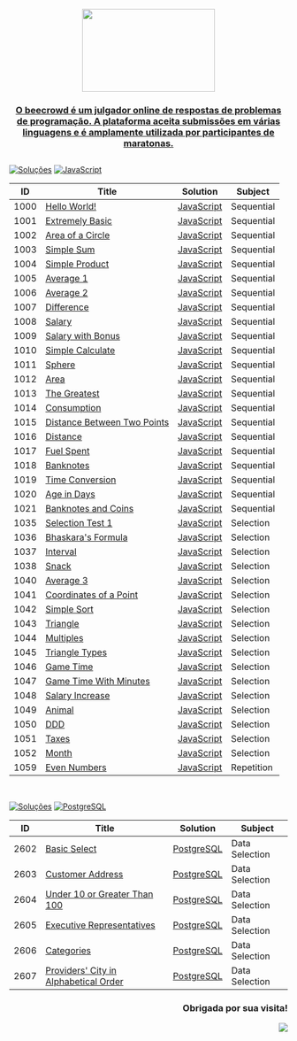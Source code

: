 <p align="center">
<a href="https://www.beecrowd.com.br">
<img  width="240"  height="150"  src="https://resources.beecrowd.com.br/judge/img/5.0/logo-beecrowd.png?1635097036">
</p>

<h3 align="center"> O beecrowd é um julgador online de respostas de problemas de programação.
A plataforma aceita submissões em várias linguagens e é amplamente utilizada por participantes de maratonas. </h3>

##

[![Soluções](https://img.shields.io/badge/Problemas%20Resolvidos-40-purple)](https://github.com/kellymoreira/beecrowd/commits)
[![JavaScript](https://img.shields.io/badge/JavaScript-d8b024.svg)](https://www.JavaScript.com)

| ID | Title | Solution | Subject |
|---| ----- | -------- | ---------- |
|1000|[Hello World!](https://www.beecrowd.com.br/judge/en/problems/view/1000) | [JavaScript](./Solutions-JavaScript/HelloWorld!)|Sequential|
|1001|[Extremely Basic](https://www.beecrowd.com.br/judge/en/problems/view/1001) | [JavaScript](./Solutions-JavaScript/ExtremelyBasic/1001.js)|Sequential|
|1002|[Area of a Circle](https://www.beecrowd.com.br/judge/en/problems/view/1002) | [JavaScript](./Solutions-JavaScript/AreaOfaCircle/1002.js)|Sequential|
|1003|[Simple Sum](https://www.beecrowd.com.br/judge/en/problems/view/1003) | [JavaScript](./Solutions-JavaScript/SimpleSum/1003.js)|Sequential|
|1004|[Simple Product](https://www.beecrowd.com.br/judge/en/problems/view/1004) | [JavaScript](./Solutions-JavaScript/SimpleProduct/1004.js)|Sequential|
|1005|[Average 1](https://www.beecrowd.com.br/judge/en/problems/view/1005) | [JavaScript](./Solutions-JavaScript/Average1/1005.js)|Sequential|
|1006|[Average 2](https://www.beecrowd.com.br/judge/en/problems/view/1006) | [JavaScript](./Solutions-JavaScript/Average2/1006.js)|Sequential|
|1007|[Difference](https://www.beecrowd.com.br/judge/en/problems/view/1007) | [JavaScript](./Solutions-JavaScript/Difference/1007.js)|Sequential|
|1008|[Salary](https://www.beecrowd.com.br/judge/en/problems/view/1008) | [JavaScript](./Solutions-JavaScript/Salary/1008.js)|Sequential|
|1009|[Salary with Bonus](https://www.beecrowd.com.br/judge/en/problems/view/1009) | [JavaScript](./Solutions-JavaScript/SalaryWithBonus/1009.js)|Sequential|
|1010|[Simple Calculate](https://www.beecrowd.com.br/judge/en/problems/view/1010) | [JavaScript](./Solutions-JavaScript/SimpleCalculate/1010.js)|Sequential|
|1011|[Sphere](https://www.beecrowd.com.br/judge/en/problems/view/1011) | [JavaScript](./Solutions-JavaScript/Sphere/1011.js)|Sequential|
|1012|[Area](https://www.beecrowd.com.br/judge/en/problems/view/1012) | [JavaScript](./Solutions-JavaScript/Area/1012.js)|Sequential|
|1013|[The Greatest](https://www.beecrowd.com.br/judge/en/problems/view/1013) | [JavaScript](./Solutions-JavaScript/TheGreatest/1013.js)|Sequential|
|1014|[Consumption](https://www.beecrowd.com.br/judge/en/problems/view/1014) | [JavaScript](./Solutions-JavaScript/Consumption/1014.js)|Sequential|
|1015|[Distance Between Two Points](https://www.beecrowd.com.br/judge/en/problems/view/1015) | [JavaScript](./Solutions-JavaScript/DistanceBetweenTwoPoints/1015.js)|Sequential|
|1016|[Distance](https://www.beecrowd.com.br/judge/en/problems/view/1016) | [JavaScript](./Solutions-JavaScript/Distance/1016.js)|Sequential|
|1017|[Fuel Spent](https://www.beecrowd.com.br/judge/en/problems/view/1017) | [JavaScript](./Solutions-JavaScript/FuelSpent/1017.js)|Sequential|
|1018|[Banknotes](https://www.beecrowd.com.br/judge/en/problems/view/1018) | [JavaScript](./Solutions-JavaScript/Banknotes/1018.js)|Sequential|
|1019|[Time Conversion](https://www.beecrowd.com.br/judge/en/problems/view/1019) | [JavaScript](./Solutions-JavaScript/TimeConversion/1019.js)|Sequential|
|1020|[Age in Days](https://www.beecrowd.com.br/judge/en/problems/view/1020) | [JavaScript](./Solutions-JavaScript/AgeInDays/1020.js)|Sequential|
|1021|[Banknotes and Coins](https://www.beecrowd.com.br/judge/en/problems/view/1021) | [JavaScript](./Solutions-JavaScript/BanknotesAndCoins/1021.js)|Sequential|
|1035|[Selection Test 1](https://www.beecrowd.com.br/judge/en/problems/view/1035) | [JavaScript](./Solutions-JavaScript/SelectionTest1/1035.js)|Selection|
|1036|[Bhaskara's Formula](https://www.beecrowd.com.br/judge/en/problems/view/1036) | [JavaScript](./Solutions-JavaScript/Bhaskara'sFormula/1036.js)|Selection|
|1037|[Interval](https://www.beecrowd.com.br/judge/en/problems/view/1037) | [JavaScript](./Solutions-JavaScript/Interval/1037.js)|Selection|
|1038|[Snack](https://www.beecrowd.com.br/judge/en/problems/view/1038) | [JavaScript](./Solutions-JavaScript/Snack/1038.js)|Selection|
|1040|[Average 3](https://www.beecrowd.com.br/judge/en/problems/view/1040) | [JavaScript](./Solutions-JavaScript/Average3/1040.js)|Selection|
|1041|[Coordinates of a Point](https://www.beecrowd.com.br/judge/en/problems/view/1041) | [JavaScript](./Solutions-JavaScript/CoordinatesOfaPoint/1041.js)|Selection|
|1042|[Simple Sort](https://www.beecrowd.com.br/judge/en/problems/view/1042) | [JavaScript](./Solutions-JavaScript/SimpleSort/1042.js)|Selection|
|1043|[Triangle](https://www.beecrowd.com.br/judge/en/problems/view/1043) | [JavaScript](./Solutions-JavaScript/Triangle/1043.js)|Selection|
|1044|[Multiples](https://www.beecrowd.com.br/judge/en/problems/view/1044) | [JavaScript](./Solutions-JavaScript/Multiples/1044.js)|Selection|
|1045|[Triangle Types](https://www.beecrowd.com.br/judge/en/problems/view/1045) | [JavaScript](./Solutions-JavaScript/TriangleTypes/1045.js)|Selection|
|1046|[Game Time](https://www.beecrowd.com.br/judge/en/problems/view/1046) | [JavaScript](./Solutions-JavaScript/GameTime/1046.js)|Selection|
|1047|[Game Time With Minutes](https://www.beecrowd.com.br/judge/en/problems/view/1047) | [JavaScript](./Solutions-JavaScript/GameTimeWithMinutes/1047.js)|Selection|
|1048|[Salary Increase](https://www.beecrowd.com.br/judge/en/problems/view/1048) | [JavaScript](./Solutions-JavaScript/SalaryIncrease/1048.js)|Selection|
|1049|[Animal](https://www.beecrowd.com.br/judge/en/problems/view/1049) | [JavaScript](./Solutions-JavaScript/Animal/1049.js)|Selection|
|1050|[DDD](https://www.beecrowd.com.br/judge/en/problems/view/1050) | [JavaScript](./Solutions-JavaScript/DDD/1050.js)|Selection|
|1051|[Taxes](https://www.beecrowd.com.br/judge/en/problems/view/1051) | [JavaScript](./Solutions-JavaScript/Taxes/1051.js)|Selection|
|1052|[Month](https://www.beecrowd.com.br/judge/en/problems/view/1052) | [JavaScript](./Solutions-JavaScript/Month/1052.js)|Selection|
|1059|[Even Numbers](https://www.beecrowd.com.br/judge/en/problems/view/1059) | [JavaScript](./Solutions-JavaScript/EvenNumbers/1059.js)|Repetition|

<br>

[![Soluções](https://img.shields.io/badge/Problemas%20Resolvidos-02-purple)](https://github.com/kellymoreira/beecrowd/commits)
[![PostgreSQL](https://img.shields.io/badge/PostgreSQL-1f425f.svg)](https://www.PostgreSQL.com)

| ID | Title | Solution | Subject |
|---| ----- | -------- | ---------- |
|2602|[Basic Select](https://www.beecrowd.com.br/judge/en/problems/view/2602) | [PostgreSQL](./Solutions-SQL/BasicSelect)|Data Selection|
|2603|[Customer Address](https://www.beecrowd.com.br/judge/en/problems/view/2603) | [PostgreSQL](./Solutions-SQL/CustomerAddress)|Data Selection|
|2604|[Under 10 or Greater Than 100](https://www.beecrowd.com.br/judge/en/problems/view/2604) | [PostgreSQL](./Solutions-SQL/Under10orGreaterThan100)|Data Selection|
|2605|[Executive Representatives](https://www.beecrowd.com.br/judge/en/problems/view/2605) | [PostgreSQL](./Solutions-SQL/ExecutiveRepresentatives)|Data Selection|
|2606|[Categories](https://www.beecrowd.com.br/judge/en/problems/view/2606) | [PostgreSQL](./Solutions-SQL/Categories)|Data Selection|
|2607|[Providers' City in Alphabetical Order](https://www.beecrowd.com.br/judge/en/problems/view/2607) | [PostgreSQL](./Solutions-SQL/Providers'CityInAlphabeticalOrder)|Data Selection|















<div align="right">
  <h3> Obrigada por sua visita! <alt="Obrigada por sua visita!"> </h3>
</div>

<p align="right">
  <img src="https://visitor-badge.laobi.icu/badge?page_id=kellymoreira/beecrowd&right_color=yellow">
</p>






